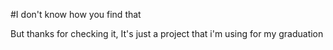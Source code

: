 #I don't know how you find that

But thanks for checking it, It's just a project that i'm using for my graduation
